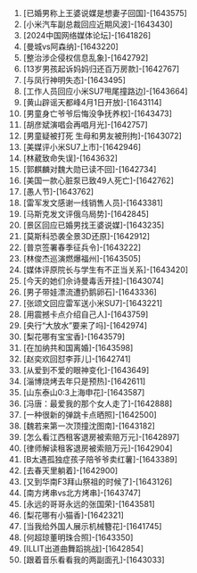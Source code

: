 
1. [已婚男称上王婆说媒是想妻子回国]-[1643575]
1. [小米汽车副总裁回应近期风波]-[1643430]
1. [2024中国网络媒体论坛]-[1641826]
1. [曼城vs阿森纳]-[1643220]
1. [整治涉企侵权信息乱象]-[1642792]
1. [13岁男孩起诉妈妈归还百万房款]-[1642767]
1. [与凤行神明失态]-[1643495]
1. [工作人员回应小米SU7甩尾撞路边]-[1643664]
1. [黄山辟谣天都峰4月1日开放]-[1643114]
1. [男童身亡爷爷后悔没争抚养权]-[1643473]
1. [胡彦斌演唱会再唱月光]-[1642757]
1. [男童疑被打死 生母和男友被刑拘]-[1643072]
1. [美媒评小米SU7上市]-[1642946]
1. [林葳致命失误]-[1643632]
1. [郭麒麟对魏大勋已读不回]-[1642734]
1. [美国一款心脏泵已致49人死亡]-[1642762]
1. [愚人节]-[1643762]
1. [雷军发文感谢一线销售人员]-[1643381]
1. [马斯克发文评俄乌局势]-[1642845]
1. [景区回应已婚男找王婆说媒]-[1643235]
1. [莫斯科恐袭全景3D还原]-[1642912]
1. [普京签署春季征兵令]-[1643222]
1. [林俊杰巡演燃爆福州]-[1643505]
1. [媒体评原院长与学生有不正当关系]-[1643420]
1. [今天的她们佘诗曼毒舌开挂]-[1643074]
1. [男子带娃漂流遭扔鹅卵石]-[1643336]
1. [张颂文回应雷军送小米SU7]-[1643221]
1. [用震撼卡点介绍自己人]-[1643759]
1. [央行“大放水”要来了吗]-[1642974]
1. [梨花哪有宝宝香]-[1643579]
1. [在加纳共和国离婚]-[1643598]
1. [赵奕欢回怼李菲儿]-[1642741]
1. [从爱到不爱的眼神变化]-[1643649]
1. [淄博烧烤去年只是预热]-[1642611]
1. [山东泰山0:3上海申花]-[1643587]
1. [冯唐：最爱我的那个女人走了]-[1642888]
1. [一种很新的弹跳卡点晒照]-[1642500]
1. [魏若来第一次顶撞沈图南]-[1643182]
1. [怎么看江西租客退房被索赔万元]-[1642897]
1. [律师解读租客退房被索赔万元]-[1642904]
1. [B太遇孤独症孩子陪爷爷卖红薯]-[1643389]
1. [去春天里躺着]-[1642900]
1. [又到华南F3拜山祭祖的时候了]-[1643126]
1. [南方烤串vs北方烤串]-[1643747]
1. [永远的哥哥永远的张国荣]-[1643581]
1. [梨花哪有小猫香]-[1642321]
1. [当我给外国人展示机械簪花]-[1641745]
1. [何超琼董明珠合照]-[1643350]
1. [ILLIT出道曲舞蹈挑战]-[1642854]
1. [跟着音乐看看我的两副面孔]-[1643033]